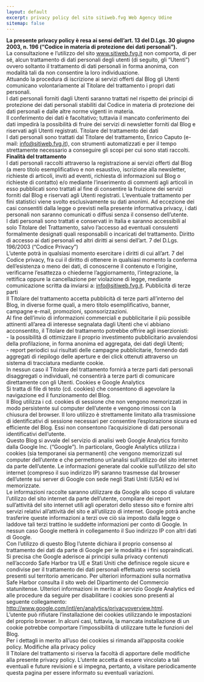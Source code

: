 ```yaml
---
layout: default
excerpt: privacy policy del sito sitiweb.fvg Web Agency Udine
sitemap: false
---
```


<b>La presente privacy policy è resa ai sensi dell’art. 13 del D.Lgs. 30 giugno 2003, n. 196 (“Codice in materia di protezione dei dati personali”).</b>
<br/>
La consultazione e l’utilizzo del sito www.sitiweb.fvg.it non comporta, di per sé, alcun trattamento di dati personali degli utenti (di seguito, gli “Utenti”) ovvero soltanto il trattamento di dati personali in forma anonima, con modalità tali da non consentire la loro individuazione.
<br/>
Attuando la procedura di iscrizione ai servizi offerti dal Blog gli Utenti comunicano volontariamente al Titolare del trattamento i propri dati personali.
<br/>
I dati personali forniti dagli Utenti saranno trattati nel rispetto dei principi di protezione dei dati personali stabiliti dal Codice in materia di protezione dei dati personali e dalle altre norme vigenti in materia.
<br/>
Il conferimento dei dati è facoltativo; tuttavia il mancato conferimento dei dati impedirà la possibilità di fruire dei servizi di newsletter forniti dal Blog e riservati agli Utenti registrati.
Titolare del trattamento dei dati
<br/>
I dati personali sono trattati dal Titolare del trattamento, Enrico Caputo (e-mail: info@sitiweb.fvg.it), con strumenti automatizzati e per il tempo strettamente necessario a conseguire gli scopi per cui sono stati raccolti.
<br/>
<b>Finalità del trattamento</b>
<br/>
I dati personali raccolti attraverso la registrazione ai servizi offerti dal Blog (a mero titolo esemplificativo e non esaustivo, iscrizione alla newsletter, richieste di articoli, inviti ad eventi, richiesta di informazioni sul Blog o richieste di contatto) e/o mediante l’inserimento di commenti agli articoli in esso pubblicati sono trattati al fine di consentire la fruizione dei servizi forniti dal Blog e riservati agli Utenti registrati. L’eventuale trattamento per fini statistici viene svolto esclusivamente su dati anonimi. Ad eccezione dei casi consentiti dalla legge o previsti nella presente informativa privacy, i dati personali non saranno comunicati o diffusi senza il consenso dell’utente.
<br/>
I dati personali sono trattati e conservati in Italia e saranno accessibili al solo Titolare del Trattamento, salvo l’accesso ad eventuali consulenti formalmente designati quali responsabili o incaricati del trattamento.
Diritto di accesso ai dati personali ed altri diritti ai sensi dell’art. 7 del D.Lgs. 196/2003 (“Codice Privacy”)
<br/>
L’utente potrà in qualsiasi momento esercitare i diritti di cui all’art. 7 del Codice privacy, fra cui il diritto di ottenere in qualsiasi momento la conferma dell’esistenza o meno dei dati, di conoscerne il contenuto e l’origine, verificarne l’esattezza o chiederne l’aggiornamento, l’integrazione, la rettifica oppure la cancellazione per violazione di legge, mediante comunicazione scritta da inviarsi a: info@sitiweb.fvg.it.
Pubblicità di terze parti
<br/>
Il Titolare del trattamento accetta pubblicità di terze parti all’interno del Blog, in diverse forme quali, a mero titolo esemplificativo, banner, campagne e-mail, promozioni, sponsorizzazioni.
<br/>
Al fine dell’invio di informazioni commerciali e pubblicitarie il più possibile attinenti all’area di interesse segnalata dagli Utenti che vi abbiano acconsentito, il Titolare del trattamento potrebbe offrire agli inserzionisti:
<br/>
    - la possibilità di ottimizzare il proprio investimento pubblicitario avvalendosi della profilazione, in forma anonima ed aggregata, dei dati degli Utenti;<br/>
    - report periodici sui risultati delle campagne pubblicitarie, fornendo dati aggregati di riepilogo delle aperture e dei click ottenuti attraverso un sistema di tracciatura mediante cookie.
<br/>
In nessun caso il Titolare del trattamento fornirà a terze parti dati personali disaggregati o individuali, né consentirà a terze parti di comunicare direttamente con gli Utenti.
Cookies e Google Analytics
<br/>
Si tratta di file di testo (cd. cookies) che consentono di agevolare la navigazione ed il funzionamento del Blog.
<br/>
Il Blog utilizza i cd. cookies di sessione che non vengono memorizzati in modo persistente sul computer dell’utente e vengono rimossi con la chiusura del browser. Il loro utilizzo è strettamente limitato alla trasmissione di identificativi di sessione necessari per consentire l’esplorazione sicura ed efficiente del Blog. Essi non consentono l’acquisizione di dati personali identificativi dell’utente.
<br/>
Questo Blog si avvale del servizio di analisi web Google Analytics fornito dalla Google Inc. (“Google”). In particolare, Google Analytics utilizza i cookies (sia temporanei sia permanenti) che vengono memorizzati sul computer dell’utente e che permettono un’analisi sull’utilizzo del sito internet da parte dell’utente. Le informazioni generate dal cookie sull’utilizzo del sito internet (compreso il suo indirizzo IP) saranno trasmesse dal browser dell’utente sui server di Google con sede negli Stati Uniti (USA) ed ivi memorizzate.
<br/>
Le informazioni raccolte saranno utilizzare da Google allo scopo di valutare l’utilizzo del sito internet da parte dell’utente, compilare dei report sull’attività del sito internet utili agli operatori dello stesso sito e fornire altri servizi relativi all’attività del sito e all’utilizzo di internet. Google potrà anche trasferire queste informazioni a terzi ove ciò sia imposto dalla legge o laddove tali terzi trattino le suddette informazioni per conto di Google. In nessun caso Google metterà in collegamento il Suo indirizzo IP con altri dati di Google.
<br/>
Con l’utilizzo di questo Blog l’utente dichiara il proprio consenso al trattamento dei dati da parte di Google per le modalità e i fini sopraindicati. Si precisa che Google aderisce ai principi sulla privacy contenuti nell’accordo Safe Harbor tra UE e Stati Uniti che definisce regole sicure e condivise per il trattamento dei dati personali effettuato verso società presenti sul territorio americano. Per ulteriori informazioni sulla normativa Safe Harbor consulta il sito web del Dipartimento del Commercio statunitense. Ulteriori informazioni in merito al servizio Google Analytics ed alle procedure da seguire per disabilitare i cookies sono presenti al seguente collegamento: http://www.google.com/intl/en/analytics/privacyoverview.html.
<br/>
L’utente può rifiutare l’installazione dei cookies utilizzando le impostazioni del proprio browser. In alcuni casi, tuttavia, la mancata installazione di un cookie potrebbe comportare l’impossibilità di utilizzare tutte le funzioni del Blog.
<br/>
Per i dettagli in merito all’uso dei cookies si rimanda all’apposita cookie policy.
Modifiche alla privacy policy
<br/>
Il Titolare del trattamento si riserva la facoltà di apportare delle modifiche alla presente privacy policy. L’utente accetta di essere vincolato a tali eventuali e future revisioni e si impegna, pertanto, a visitare periodicamente questa pagina per essere informato su eventuali variazioni.
